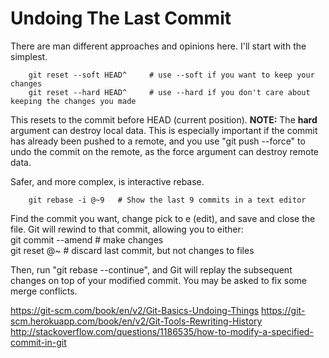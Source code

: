 Undoing The Last Commit
=======================

There are man different approaches and opinions here.  I'll start with the
simplest.  
  
        git reset --soft HEAD^     # use --soft if you want to keep your changes  
        git reset --hard HEAD^     # use --hard if you don't care about keeping the changes you made  

This resets to the commit before HEAD (current position).  __NOTE:__ The
__hard__ argument can destroy local data.  This is especially important if the
commit has already been pushed to a remote, and you use "git push --force" to
undo the commit on the remote, as the force argument can destroy remote data.

Safer, and more complex, is interactive rebase.  
  
        git rebase -i @~9   # Show the last 9 commits in a text editor

Find the commit you want, change pick to e (edit), and save and close the file.
Git will rewind to that commit, allowing you to either:  
        git commit --amend    # make changes  
        git reset @~          # discard last commit, but not changes to files  
  
Then, run "git rebase --continue", and Git will replay the subsequent changes on
top of your modified commit. You may be asked to fix some merge conflicts.  

https://git-scm.com/book/en/v2/Git-Basics-Undoing-Things
https://git-scm.herokuapp.com/book/en/v2/Git-Tools-Rewriting-History
http://stackoverflow.com/questions/1186535/how-to-modify-a-specified-commit-in-git
